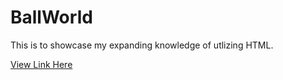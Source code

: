 # BallWorld

This is to showcase my expanding knowledge of utlizing HTML. 

[View Link Here](https://ashleyhackettcode/ballworld.github.io/)
